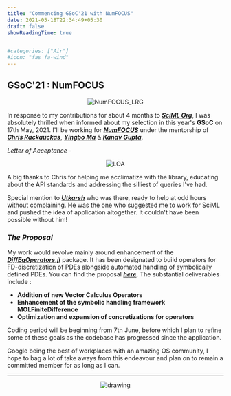 ```yaml
---
title: "Commencing GSoC'21 with NumFOCUS"
date: 2021-05-18T22:34:49+05:30
draft: false
showReadingTime: true


#categories: ["Air"]
#icon: "fas fa-wind"
---
```


## **GSoC'21 : NumFOCUS**

<p align="center">
    <img src="https://user-images.githubusercontent.com/39168576/119238813-8d7e8400-bb62-11eb-881a-f5ec35cb4b19.png" alt="NumFOCUS_LRG" />
</p>

In response to my contributions for about 4 months to [***SciML Org***](https://github.com/SciML), I was absolutely thrilled when informed about my selection in this year's **GSoC** on 17th May, 2021. I'll be working for [***NumFOCUS***](https://numfocus.org/) under the mentorship of [***Chris Rackauckas***](https://github.com/ChrisRackauckas), [***Yingbo Ma***](https://github.com/YingboMa) & [***Kanav Gupta***](https://github.com/kanav99).

_Letter of Acceptance_ -
<p align="center">
    <img src="https://user-images.githubusercontent.com/39168576/119252805-c56de180-bbcb-11eb-801d-e671c6ae2c8e.png" alt="LOA" />
</p>

A big thanks to Chris for helping me acclimatize with the library, educating about the API 
standards and addressing the silliest of queries I've had. 

Special mention to [***Utkarsh***](https://github.com/utkarsh530/) who was there, ready to help at odd hours without complaining. He was the
one who suggested me to work for SciML and pushed the idea of application altogether.
It couldn't have been possible without him!


### _The Proposal_

My work would revolve mainly around enhancement of the [***DiffEqOperators.jl***](https://github.com/SciML/DiffEqOperators.jl) package. It
has been designated to build operators for FD-discretization of PDEs alongside automated
handling of symbolically defined PDEs. You can find the proposal [***here***](https://drive.google.com/file/d/1-eGbu8bG8GkSOYYZfApMCppYqQvuPteF/view?usp=sharing).
The substantial deliverables include :

- **Addition of new Vector Calculus Operators**
- **Enhancement of the symbolic handling framework MOLFiniteDifference**
- **Optimization and expansion of concretizations for operators**

Coding period will be beginning from 7th June, before which I plan to refine some of these goals
as the codebase has progressed since the application.

Google being the best of workplaces with an amazing OS community, I hope to bag a lot of take aways from this
endeavour and plan on to remain a committed member for as long as I can.
<hr>
<p align="center">
    <img src="https://user-images.githubusercontent.com/39168576/119239386-4e523200-bb66-11eb-8a36-46fcf42c92a8.png" alt="drawing" />
</p>